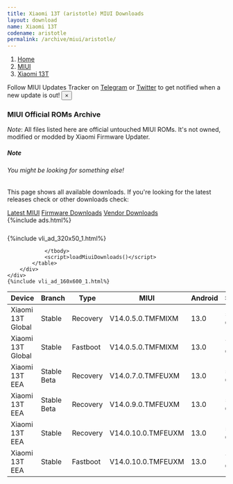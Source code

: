 ```yaml
---
title: Xiaomi 13T (aristotle) MIUI Downloads
layout: download
name: Xiaomi 13T
codename: aristotle
permalink: /archive/miui/aristotle/
---
```

<nav aria-label="breadcrumb">
    <ol class="breadcrumb">
        <li class="breadcrumb-item"><a href="/">Home</a></li>
        <li class="breadcrumb-item"><a href="/miui/">MIUI</a></li>
        <li class="breadcrumb-item active" aria-current="page"><a href="/miui/aristotle/">Xiaomi 13T</a></li>
    </ol>
</nav>
<div class="alert alert-primary alert-dismissible fade show" role="alert">
    Follow MIUI Updates Tracker on <a href="https://t.me/MIUIUpdatesTracker" class="alert-link">Telegram</a>
     or <a href="https://twitter.com/MiFwUpdater" class="alert-link">Twitter</a> to get notified when a new update is out!
    <button type="button" class="close" data-dismiss="alert" aria-label="Close">
        <span aria-hidden="true">&times;</span>
    </button>
</div>

### MIUI Official ROMs Archive
*Note*: All files listed here are official untouched MIUI ROMs. It's not owned, modified or modded by Xiaomi Firmware Updater.
<div class="card">
  <div class="card-body">
    <h5 class="card-title">Note</h5>
    <h6 class="card-subtitle mb-2 text-muted">You might be looking for something else!</h6>
    <p class="card-text">This page shows all available downloads.
     If you're looking for the latest releases check or other downloads check:</p>
    <a href="/miui/aristotle/" class="card-link">Latest MIUI</a>
    <a href="/firmware/aristotle/" class="card-link">Firmware Downloads</a>
    <a href="/vendor/aristotle/" class="card-link">Vendor Downloads</a>
  </div>
</div>
{%include ads.html%}
<div class="row justify-content-center">
    <div class="col-10">
        <div class="table-responsive-md" style="margin-top: 25px;">
            {%include vli_ad_320x50_1.html%}
            <table id="miui" class="display dt-responsive nowrap compact table table-striped table-hover table-sm">
                <thead class="thead-dark">
                    <tr>
                        <th data-ref="device">Device</th>
                        <th data-ref="branch">Branch</th>
                        <th data-ref="type">Type</th>
                        <th data-ref="miui">MIUI</th>
                        <th data-ref="android">Android</th>
                        <th data-ref="size">Size</th>
                        <th data-ref="size">Date</th>
                        <th data-ref="link">Link</th>
                    </tr>
                </thead>
                <tbody>
                <tr><td>Xiaomi 13T Global</td><td>Stable</td><td>Recovery</td><td>V14.0.5.0.TMFMIXM</td><td>13.0</td><td>5.4 GB</td><td>2023-09-27</td><td><a href="/miui/aristotle/stable/V14.0.5.0.TMFMIXM/">Download</a></td></tr>
<tr><td>Xiaomi 13T Global</td><td>Stable</td><td>Fastboot</td><td>V14.0.5.0.TMFMIXM</td><td>13.0</td><td>7.8 GB</td><td>2023-09-13</td><td><a href="/miui/aristotle/stable/V14.0.5.0.TMFMIXM/">Download</a></td></tr>
<tr><td>Xiaomi 13T EEA</td><td>Stable Beta</td><td>Recovery</td><td>V14.0.7.0.TMFEUXM</td><td>13.0</td><td>5.5 GB</td><td>2023-09-26</td><td><a href="/miui/aristotle/stable beta/V14.0.7.0.TMFEUXM/">Download</a></td></tr>
<tr><td>Xiaomi 13T EEA</td><td>Stable Beta</td><td>Recovery</td><td>V14.0.9.0.TMFEUXM</td><td>13.0</td><td>5.4 GB</td><td>2023-09-26</td><td><a href="/miui/aristotle/stable beta/V14.0.9.0.TMFEUXM/">Download</a></td></tr>
<tr><td>Xiaomi 13T EEA</td><td>Stable</td><td>Recovery</td><td>V14.0.10.0.TMFEUXM</td><td>13.0</td><td>5.4 GB</td><td>2023-09-26</td><td><a href="/miui/aristotle/stable/V14.0.10.0.TMFEUXM/">Download</a></td></tr>
<tr><td>Xiaomi 13T EEA</td><td>Stable</td><td>Fastboot</td><td>V14.0.10.0.TMFEUXM</td><td>13.0</td><td>7.4 GB</td><td>2023-09-13</td><td><a href="/miui/aristotle/stable/V14.0.10.0.TMFEUXM/">Download</a></td></tr>

                </tbody>
                <script>loadMiuiDownloads()</script>
            </table>
        </div>
    </div>
    {%include vli_ad_160x600_1.html%}
</div>
